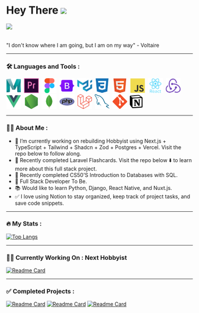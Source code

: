 <!--
**pllealfunes/pllealfunes** is a ✨ _special_ ✨ repository because its `README.md` (this file) appears on your GitHub profile.

Here are some ideas to get you started:
-->

<h1>
  Hey There
  <img src="https://media.giphy.com/media/hvRJCLFzcasrR4ia7z/giphy.gif" width="30px"/>
</h1>

<div>
  <img src="https://media.giphy.com/media/v1.Y2lkPTc5MGI3NjExM3p1bjlwYjRhaTVxMXdod2o0dTFpNXlueDVyeXRxdzZwc3F3MG5rayZlcD12MV9pbnRlcm5hbF9naWZfYnlfaWQmY3Q9Zw/nFLW7PNGgN3lI68rdv/giphy.gif" width="100"/>
  <br>
  <br>
  <p>"I don't know where I am going, but I am on my way" - Voltaire</p>
</div>

---

### :hammer_and_wrench: Languages and Tools :
<div>
  <img src="https://github.com/devicons/devicon/blob/master/icons/maya/maya-original.svg" title="PremierePro" alt="PremierePro" width="40" height="40"/>&nbsp;
  <img src="https://github.com/devicons/devicon/blob/master/icons/premierepro/premierepro-original.svg" title="PremierePro" alt="PremierePro" width="40" height="40"/>&nbsp;
  <img src="https://github.com/devicons/devicon/blob/master/icons/figma/figma-original.svg" title="PremierePro" alt="PremierePro" width="40" height="40"/>&nbsp;
  <img src="https://github.com/devicons/devicon/blob/master/icons/bootstrap/bootstrap-original.svg" title="Bootstrap" alt="Bootstrap" width="40" height="40"/>&nbsp;
  <img src="https://github.com/devicons/devicon/blob/master/icons/materialui/materialui-original.svg" title="Material UI" alt="Material UI" width="40" height="40"/>&nbsp;
  <img src="https://github.com/devicons/devicon/blob/master/icons/css3/css3-plain.svg"  title="CSS3" alt="CSS" width="40" height="40"/>&nbsp;
  <img src="https://github.com/devicons/devicon/blob/master/icons/html5/html5-original.svg" title="HTML5" alt="HTML" width="40" height="40"/>&nbsp;
  <img src="https://github.com/devicons/devicon/blob/master/icons/javascript/javascript-original.svg" title="JavaScript" alt="JavaScript" width="40" height="40"/>&nbsp;
  <img src="https://github.com/devicons/devicon/blob/master/icons/react/react-original-wordmark.svg" title="React" alt="React" width="40" height="40"/>&nbsp;
   <img src="https://github.com/devicons/devicon/blob/master/icons/redux/redux-original.svg" title="Redux" alt="Redux " width="40" height="40"/>&nbsp;
   <img src="https://github.com/devicons/devicon/blob/master/icons/vuejs/vuejs-original.svg" title="Vuejs" alt="Vuejs" width="40" height="40"/>&nbsp;
   <img src="https://github.com/devicons/devicon/blob/master/icons/nodejs/nodejs-original.svg" title="NodeJS" alt="NodeJS" width="40" height="40"/>&nbsp;
   <img src="https://github.com/devicons/devicon/blob/master/icons/mongodb/mongodb-original.svg" title="MongoDB" alt="MongoDB" width="40" height="40"/>&nbsp;
  <img src="https://github.com/devicons/devicon/blob/master/icons/php/php-original.svg" title="PHP"  alt="PHP" width="40" height="40"/>&nbsp;
   <img src="https://github.com/devicons/devicon/blob/master/icons/laravel/laravel-original.svg" title="Laravel" alt="Laravel" width="40" height="40"/>&nbsp;
  <img src="https://github.com/devicons/devicon/blob/master/icons/mysql/mysql-original.svg" title="MySQL"  alt="MySQL" width="40" height="40"/>&nbsp;
  <img src="https://github.com/devicons/devicon/blob/master/icons/git/git-original.svg" title="Git" **alt="Git" width="40" height="40"/>
  <img src="https://github.com/devicons/devicon/blob/master/icons/notion/notion-original.svg" title="Notion" **alt="Notion" width="40" height="40"/>
</div>

---

### :woman_technologist: About Me :

- 🔭 I’m currently working on rebuilding Hobbyist using Next.js + TypeScript + Tailwind + Shadcn + Zod + Postgres + Vercel. Visit the repo below to follow along.
- 🎉 Recently completed Laravel Flashcards. Visit the repo below :arrow_down: to learn more about this full stack project.
- 🎉 Recently completed CS50'S Introduction to Databases with SQL.
- 🌱 Full Stack Developer To Be.
- 📚 Would like to learn Python, Django, React Native, and Nuxt.js.
- ✅ I love using Notion to stay organized, keep track of project tasks, and save code snippets.


---

### :fire: My Stats :
[![Top Langs](https://github-readme-stats.vercel.app/api/top-langs/?username=pllealfunes&layout=compact&theme=vision-friendly-dark)](https://github.com/pllealfunes/github-readme-stats)

---

### :construction_worker_woman: Currently Working On : Next Hobbyist
[![Readme Card](https://github-readme-stats.vercel.app/api/pin/?username=pllealfunes&repo=nextjs-hobbyist&layout=compact&theme=vision-friendly-dark)](https://github.com/pllealfunes/nextjs-hobbyist)

---

### :white_check_mark: Completed Projects :
[![Readme Card](https://github-readme-stats.vercel.app/api/pin/?username=pllealfunes&repo=laravel-flashcards&layout=compact&theme=vision-friendly-dark)](https://github.com/pllealfunes/laravel-flashcards)
[![Readme Card](https://github-readme-stats.vercel.app/api/pin/?username=pllealfunes&repo=hobbyist2&layout=compact&theme=vision-friendly-dark)](https://github.com/pllealfunes/hobbyist2)
[![Readme Card](https://github-readme-stats.vercel.app/api/pin/?username=pllealfunes&repo=library-typescript&layout=compact&theme=vision-friendly-dark)](https://github.com/pllealfunes/library-typescript)


